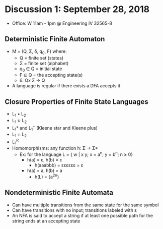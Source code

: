 # Discussion 1: September 28, 2018
* Office: W 11am - 1pm @ Engineering IV 32565-B
## Deterministic Finite Automaton
* M = (Q, Σ, δ, q<sub>0</sub>, F) where:
  * Q = finite set (states)
  * Σ = finite set (alphabet)
  * q<sub>0</sub> ∈ Q = initial state
  * F ⊆ Q = the accepting state(s)
  * δ: Qx Σ → Q
* A language is regular if there exists a DFA accepts it
## Closure Properties of Finite State Languages
* L<sub>1</sub> • L<sub>2</sub>
* L<sub>1</sub> ∪ L<sub>2</sub>
* L<sub>1</sub>* and L<sub>1</sub><sup>+</sup> (Kleene star and Kleene plus)
* L<sub>1</sub> ∩ L<sub>2</sub>
* L<sub>1</sub><sup>R</sup>
* Homomorphisms: any function h: Σ → Σ*
  * Ex: for the language L = { w | x y; x = a<sup>n</sup>; y = b<sup>n</sup>; n ≥ 0} 
    * h(a) = ε, h(b) = ε
      * h(aaabbb) = εεεεεε = ε
    * h(a) = a, h(b) = a
      * h(L) = {a<sup>2n</sup>}
## Nondeterministic Finite Automata
* Can have multiple transitions from the same state for the same symbol
* Can have transitions with no input; transitions labeled with ε
* An NFA is said to accept a string if at least one possible path for the string ends at an accepting state
